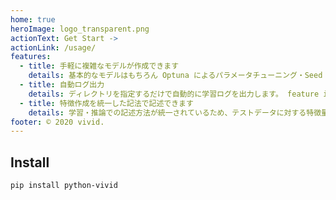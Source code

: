 ```yaml
---
home: true
heroImage: logo_transparent.png
actionText: Get Start ->
actionLink: /usage/
features:
  - title: 手軽に複雑なモデルが作成できます
    details: 基本的なモデルはもちろん Optuna によるパラメータチューニング・Seed Averagin・Stackingなどの複雑な処理を簡単に記述することができます。実装者はモデルの構造のみに集中してモデリングすることができます。
  - title: 自動ログ出力
    details: ディレクトリを指定するだけで自動的に学習ログを出力します。 feature importance や Accuracy などの各種メトリックを自分で記述する必要はありません。
  - title: 特徴作成を統一した記法で記述できます
    details: 学習・推論での記述方法が統一されているため、テストデータに対する特徴量がうまく作成できないといったエラーを防ぐことができます。
footer: © 2020 vivid.
---
```


## Install

```bash
pip install python-vivid
```
